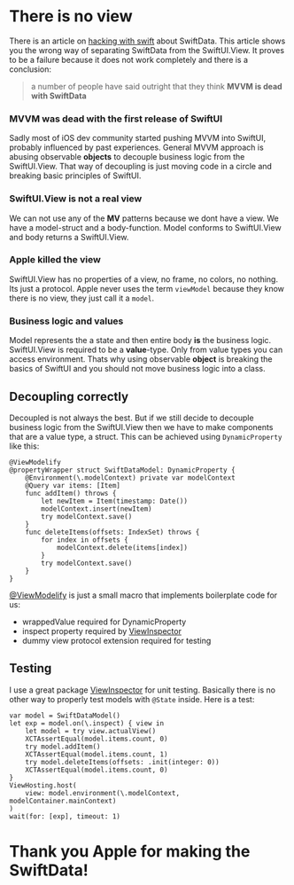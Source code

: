# There is no view
There is an article on [hacking with swift](https://www.hackingwithswift.com/quick-start/swiftdata/how-to-use-mvvm-to-separate-swiftdata-from-your-views) about SwiftData. This article shows you the wrong way of separating SwiftData from the SwiftUI.View. It proves to be a failure because it does not work completely and there is a conclusion:

> a number of people have said outright that they think **MVVM is dead with SwiftData**

### MVVM was dead with the first release of SwiftUI
Sadly most of iOS dev community started pushing MVVM into SwiftUI, probably influenced by past experiences.
General MVVM approach is abusing observable **objects** to decouple business logic from the SwiftUI.View.
That way of decoupling is just moving code in a circle and breaking basic principles of SwiftUI.

### SwiftUI.View is not a real view
We can not use any of the **MV** patterns because we dont have a view. We have a model-struct and a body-function. Model conforms to SwiftUI.View and body returns a SwiftUI.View.

### Apple killed the view
SwiftUI.View has no properties of a view, no frame, no colors, no nothing. Its just a protocol. Apple never uses the term `viewModel` because they know there is no view, they just call it a `model`.

### Business logic and values
Model represents the a state and then entire body **is** the business logic. SwiftUI.View is required to be a **value**-type. Only from value types you can access environment. Thats why using observable **object** is breaking the basics of SwiftUI and you should not move business logic into a class.

## Decoupling correctly
Decoupled is not always the best. But if we still decide to decouple business logic from the SwiftUI.View then we have to make components that are a value type, a struct. This can be achieved using `DynamicProperty` like this:
```
@ViewModelify
@propertyWrapper struct SwiftDataModel: DynamicProperty {
    @Environment(\.modelContext) private var modelContext
    @Query var items: [Item]
    func addItem() throws {
        let newItem = Item(timestamp: Date())
        modelContext.insert(newItem)
        try modelContext.save()
    }
    func deleteItems(offsets: IndexSet) throws {
        for index in offsets {
            modelContext.delete(items[index])
        }
        try modelContext.save()
    }
}
```
[@ViewModelify](https://github.com/sisoje/viewmodelify-swift) is just a small macro that implements boilerplate code for us:
- wrappedValue required for DynamicProperty
- inspect property required by [ViewInspector](https://github.com/nalexn/ViewInspector)
- dummy view protocol extension required for testing

## Testing
I use a great package [ViewInspector](https://github.com/nalexn/ViewInspector) for unit testing. Basically there is no other way to properly test models with `@State` inside. Here is a test:
```
var model = SwiftDataModel()
let exp = model.on(\.inspect) { view in
    let model = try view.actualView()
    XCTAssertEqual(model.items.count, 0)
    try model.addItem()
    XCTAssertEqual(model.items.count, 1)
    try model.deleteItems(offsets: .init(integer: 0))
    XCTAssertEqual(model.items.count, 0)
}
ViewHosting.host(
    view: model.environment(\.modelContext, modelContainer.mainContext)
)
wait(for: [exp], timeout: 1)
```
# Thank you Apple for making the SwiftData!
